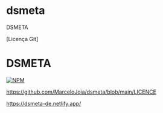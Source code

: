 # dsmeta
DSMETA

[Licença Git]
# DSMETA
[![NPM](https://img.shields.io/npm/l/react)]([https://github.com/MarceloJoia/dscatalog/blob/main/LICENSE](https://img.shields.io/bower/l/MarceloJoia/dsmeta/blob/main/LICENCE))


https://github.com/MarceloJoia/dsmeta/blob/main/LICENCE

https://dsmeta-de.netlify.app/
